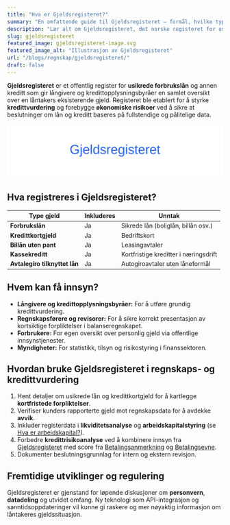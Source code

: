 ```yaml
---
title: "Hva er Gjeldsregisteret?"
summary: "En omfattende guide til Gjeldsregisteret – formål, hvilke typer gjeld som registreres, innsynsrettigheter, bruk i kredittvurdering og praktisk regnskapsbruk."
description: "Lær alt om Gjeldsregisteret, det norske registeret for usikrede forbrukslån og kredittinformasjon, inkludert innsynsregler, bruk i kredittvurdering og betydning for regnskap."
slug: gjeldsregisteret
featured_image: gjeldsregisteret-image.svg
featured_image_alt: "Illustrasjon av Gjeldsregisteret"
url: "/blogs/regnskap/gjeldsregisteret/"
draft: false
---
```



**Gjeldsregisteret** er et offentlig register for **usikrede forbrukslån** og annen kreditt som gir långivere og kredittopplysningsbyråer en samlet oversikt over en låntakers eksisterende gjeld. Registeret ble etablert for å styrke **kredittvurdering** og forebygge **økonomiske risikoer** ved å sikre at beslutninger om lån og kreditt baseres på fullstendige og pålitelige data.

![Illustrasjon av Gjeldsregisteret](gjeldsregisteret-image.svg)

## Hva registreres i Gjeldsregisteret?

| Type gjeld                   | Inkluderes | Unntak                             |
|------------------------------|------------|------------------------------------|
| **Forbrukslån**              | Ja         | Sikrede lån (boliglån, billån osv.)|
| **Kredittkortgjeld**         | Ja         | Bedriftskort                       |
| **Billån uten pant**         | Ja         | Leasingavtaler                     |
| **Kassekreditt**             | Ja         | Kortfristige kreditter i næringsdrift|
| **Avtalegiro tilknyttet lån**| Ja         | Autogiroavtaler uten låneformål    |

## Hvem kan få innsyn?

* **Långivere og kredittopplysningsbyråer:** For å utføre grundig kredittvurdering.
* **Regnskapsførere og revisorer:** For å sikre korrekt presentasjon av kortsiktige forpliktelser i balanseregnskapet.
* **Forbrukere:** For egen oversikt over personlig gjeld via offentlige innsynstjenester.
* **Myndigheter:** For statistikk, tilsyn og risikostyring i finanssektoren.

## Hvordan bruke Gjeldsregisteret i regnskaps- og kredittvurdering

1. Hent detaljer om usikrede lån og kredittkortgjeld for å kartlegge **kortfristede forpliktelser**.
2. Verifiser kunders rapporterte gjeld mot regnskapsdata for å avdekke **avvik**.
3. Inkluder registerdata i **likviditetsanalyse** og **arbeidskapitalstyring** (se [Hva er arbeidskapital?](/blogs/regnskap/hva-er-arbeidskapital "Hva er Arbeidskapital? Beregning og Betydning for Bedriftens Drift")).
4. Forbedre **kredittrisikoanalyse** ved å kombinere innsyn fra [Gjeldsregisteret](/blogs/regnskap/gjeldsregisteret "Hva er Gjeldsregisteret? En Guide til Gjeldsregisteret") med score fra [Betalingsanmerkning](/blogs/regnskap/betalingsanmerkning "Hva er Betalingsanmerkning? En Guide til Betalingsanmerkning") og [Betalingsevne](/blogs/regnskap/hva-er-betalingsevne "Hva er Betalingsevne? Analyse av Likviditet og Finansiell Stabilitet").
5. Dokumenter beslutningsgrunnlag for intern og ekstern revisjon.

## Fremtidige utviklinger og regulering

Gjeldsregisteret er gjenstand for løpende diskusjoner om **personvern**, **datadeling** og utvidet omfang. Ny teknologi som API-integrasjon og sanntidsoppdateringer vil kunne gi raskere og mer nøyaktig informasjon om låntakeres gjeldssituasjon.

